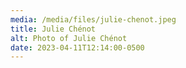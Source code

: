 ```yaml
---
media: /media/files/julie-chenot.jpeg
title: Julie Chénot
alt: Photo of Julie Chénot
date: 2023-04-11T12:14:00-0500
---
```

